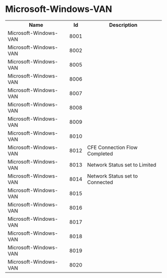 # Microsoft-Windows-VAN

<table>
<colgroup><col/><col/><col/></colgroup>
<tr><th>Name</th><th>Id</th><th>Description</th></tr>
<tr><td>Microsoft-Windows-VAN</td><td>8001</td><td></td></tr>
<tr><td>Microsoft-Windows-VAN</td><td>8002</td><td></td></tr>
<tr><td>Microsoft-Windows-VAN</td><td>8005</td><td></td></tr>
<tr><td>Microsoft-Windows-VAN</td><td>8006</td><td></td></tr>
<tr><td>Microsoft-Windows-VAN</td><td>8007</td><td></td></tr>
<tr><td>Microsoft-Windows-VAN</td><td>8008</td><td></td></tr>
<tr><td>Microsoft-Windows-VAN</td><td>8009</td><td></td></tr>
<tr><td>Microsoft-Windows-VAN</td><td>8010</td><td></td></tr>
<tr><td>Microsoft-Windows-VAN</td><td>8012</td><td>CFE Connection Flow Completed</td></tr>
<tr><td>Microsoft-Windows-VAN</td><td>8013</td><td>Network Status set to Limited</td></tr>
<tr><td>Microsoft-Windows-VAN</td><td>8014</td><td>Network Status set to Connected</td></tr>
<tr><td>Microsoft-Windows-VAN</td><td>8015</td><td></td></tr>
<tr><td>Microsoft-Windows-VAN</td><td>8016</td><td></td></tr>
<tr><td>Microsoft-Windows-VAN</td><td>8017</td><td></td></tr>
<tr><td>Microsoft-Windows-VAN</td><td>8018</td><td></td></tr>
<tr><td>Microsoft-Windows-VAN</td><td>8019</td><td></td></tr>
<tr><td>Microsoft-Windows-VAN</td><td>8020</td><td></td></tr>
</table>
